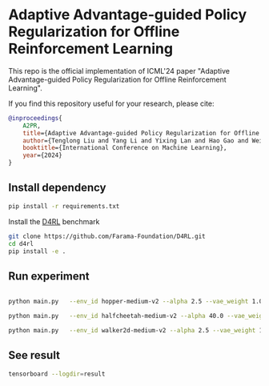 # Adaptive Advantage-guided Policy Regularization for Offline Reinforcement Learning

This repo is the official implementation of ICML'24 paper "Adaptive Advantage-guided Policy Regularization for Offline Reinforcement Learning".

If you find this repository useful for your research, please cite:

```bib
@inproceedings{
    A2PR,
    title={Adaptive Advantage-guided Policy Regularization for Offline Reinforcement Learning},
    author={Tenglong Liu and Yang Li and Yixing Lan and Hao Gao and Wei Pan and Xin Xu},
    booktitle={International Conference on Machine Learning},
    year={2024}
}
```

## Install dependency

```bash
pip install -r requirements.txt
```

Install the [D4RL](https://github.com/Farama-Foundation/D4RL) benchmark

```bash
git clone https://github.com/Farama-Foundation/D4RL.git
cd d4rl
pip install -e .
```

## Run experiment

```bash

python main.py   --env_id hopper-medium-v2 --alpha 2.5 --vae_weight 1.0 --device cuda:0 --mask 0.4 --discount 0.995 --seed 0 

python main.py   --env_id halfcheetah-medium-v2 --alpha 40.0 --vae_weight 1.0 --device cuda:0 --mask 1.0 --discount 0.99 --seed 0 

python main.py   --env_id walker2d-medium-v2 --alpha 2.5 --vae_weight 1.5 --device cuda:0 --mask 1.0 --discount 0.99 --seed 0

```

## See result

```bash
tensorboard --logdir=result
```
